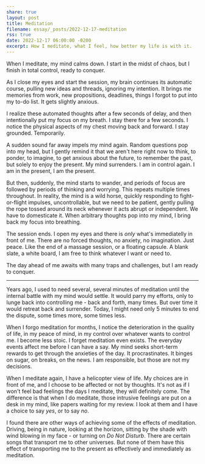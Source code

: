 ```yaml
---
share: true
layout: post
title: Meditation
filename: essay/_posts/2022-12-17-meditation
rss: true
date: 2022-12-17 06:00:00 -0200
excerpt: How I meditate, what I feel, how better my life is with it.
---
```



When I meditate, my mind calms down. I start in the midst of chaos, but I finish in total control, ready to conquer.

As I close my eyes and start the session, my brain continues its automatic course, pulling new ideas and threads, ignoring my intention. It brings me memories from work, new propositions, deadlines, things I forgot to put into my to-do list. It gets slightly anxious.

I realize these automated thoughts after a few seconds of delay, and then intentionally put my focus on my breath. I stay there for a few seconds. I notice the physical aspects of my chest moving back and forward. I stay grounded. Temporarily.

A sudden sound far away impels my mind again. Random questions pop into my head, but I gently remind it that we aren't here right now to think, to ponder, to imagine, to get anxious about the future, to remember the past, but solely to enjoy the present. My mind surrenders. I am in control again. I am in the present, I am the present.

But then, suddenly, the mind starts to wander, and periods of focus are followed by periods of thinking and worrying. This repeats multiple times throughout. In reality, the mind is a wild horse, quickly responding to fight-or-flight impulses, uncontrollable, but we need to be patient, gently pulling the rope tossed around its neck whenever it acts abrupt or independent. We have to domesticate it. When arbitrary thoughts pop into my mind, I bring back my focus into breathing.

The session ends. I open my eyes and there is _only_ what's immediatelly in front of me. There are no forced thoughts, no anxiety, no imagination. Just peace. Like the end of a massage session, or a floating capsule. A blank slate, a white board, I am free to think whatever I want or need to.

The day ahead of me awaits with many traps and challenges, but I am ready to conquer.

---

Years ago, I used to need several, several minutes of meditation until the internal battle with my mind would settle. It would parry my efforts, only to lunge back into controlling me - back and forth, many times. But over time it would retreat back and surrender. Today, I might need only 5 minutes to end the dispute, some times more, some times less.

When I forgo meditation for months, I notice the deterioration in the quality of life, in my peace of mind, in my control over whatever wants to control me. I become less stoic. I forget meditation even exists. The everyday events affect me before I can have a say. My mind seeks short-term rewards to get through the anxieties of the day. It procrastinates. It binges on sugar, on breaks, on the news. I am responsible, but those are not my decisions.

When I meditate again, I have a helicopter view of life. My choices are in front of me, and I choose to be affected or not by thoughts. It's not as if I won't feel bad feelings the days I meditate, they will definitely come. The difference is that when I do meditate, those intrusive feelings are put on a desk in my mind, like papers waiting for my review. I look at them and I have a choice to say *yes*, or to say *no*.

I found there are other ways of achieving some of the effects of meditation. Driving, being in nature, looking at the horizon, sitting by the shade with wind blowing in my face - or turning on _Do Not Disturb_. There are certain songs that transport me to other universes. But none of them have this effect of transporting me to the present as effectively and immediately as meditation.